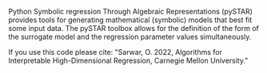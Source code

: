 Python Symbolic regression Through Algebraic Representations (pySTAR) provides tools for generating mathematical (symbolic) models that best fit some input data. The pySTAR toolbox allows for the definition of the form of the surrogate model and the regression parameter values simultaneously.

If you use this code please cite: "Sarwar, O. 2022, Algorithms for Interpretable High-Dimensional Regression, Carnegie Mellon University."
